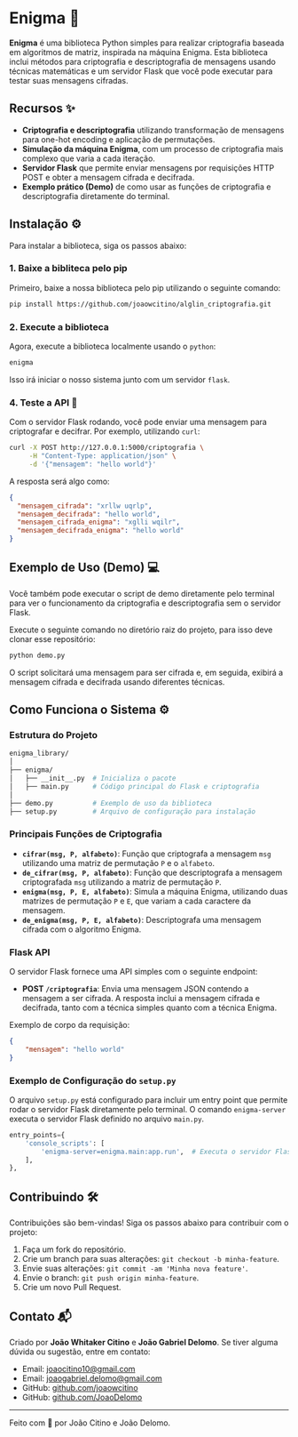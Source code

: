 
# Enigma 🧩

**Enigma** é uma biblioteca Python simples para realizar criptografia baseada em algoritmos de matriz, inspirada na máquina Enigma. Esta biblioteca inclui métodos para criptografia e descriptografia de mensagens usando técnicas matemáticas e um servidor Flask que você pode executar para testar suas mensagens cifradas.

## Recursos ✨
- **Criptografia e descriptografia** utilizando transformação de mensagens para one-hot encoding e aplicação de permutações.
- **Simulação da máquina Enigma**, com um processo de criptografia mais complexo que varia a cada iteração.
- **Servidor Flask** que permite enviar mensagens por requisições HTTP POST e obter a mensagem cifrada e decifrada.
- **Exemplo prático (Demo)** de como usar as funções de criptografia e descriptografia diretamente do terminal.

## Instalação ⚙️

Para instalar a biblioteca, siga os passos abaixo:

### 1. Baixe a bibliteca pelo pip 

Primeiro, baixe a nossa biblioteca pelo pip utilizando o seguinte comando:

```bash
pip install https://github.com/joaowcitino/alglin_criptografia.git
```

### 2. Execute a biblioteca

Agora, execute a biblioteca localmente usando o `python`:

```bash
enigma
```

Isso irá iniciar o nosso sistema junto com um servidor `flask`.

### 4. Teste a API 🚀

Com o servidor Flask rodando, você pode enviar uma mensagem para criptografar e decifrar. Por exemplo, utilizando `curl`:

```bash
curl -X POST http://127.0.0.1:5000/criptografia \
     -H "Content-Type: application/json" \
     -d '{"mensagem": "hello world"}'
```

A resposta será algo como:

```json
{
  "mensagem_cifrada": "xrllw uqrlp",
  "mensagem_decifrada": "hello world",
  "mensagem_cifrada_enigma": "xglli wqilr",
  "mensagem_decifrada_enigma": "hello world"
}
```

## Exemplo de Uso (Demo) 💻

Você também pode executar o script de demo diretamente pelo terminal para ver o funcionamento da criptografia e descriptografia sem o servidor Flask.

Execute o seguinte comando no diretório raiz do projeto, para isso deve clonar esse repositório:

```bash
python demo.py
```

O script solicitará uma mensagem para ser cifrada e, em seguida, exibirá a mensagem cifrada e decifrada usando diferentes técnicas.

## Como Funciona o Sistema ⚙️

### Estrutura do Projeto

```bash
enigma_library/
│
├── enigma/
│   ├── __init__.py  # Inicializa o pacote
│   ├── main.py      # Código principal do Flask e criptografia
│
├── demo.py          # Exemplo de uso da biblioteca
├── setup.py         # Arquivo de configuração para instalação
```

### Principais Funções de Criptografia

- **`cifrar(msg, P, alfabeto)`**: Função que criptografa a mensagem `msg` utilizando uma matriz de permutação `P` e o `alfabeto`.
- **`de_cifrar(msg, P, alfabeto)`**: Função que descriptografa a mensagem criptografada `msg` utilizando a matriz de permutação `P`.
- **`enigma(msg, P, E, alfabeto)`**: Simula a máquina Enigma, utilizando duas matrizes de permutação `P` e `E`, que variam a cada caractere da mensagem.
- **`de_enigma(msg, P, E, alfabeto)`**: Descriptografa uma mensagem cifrada com o algoritmo Enigma.

### Flask API

O servidor Flask fornece uma API simples com o seguinte endpoint:

- **POST `/criptografia`**: Envia uma mensagem JSON contendo a mensagem a ser cifrada. A resposta inclui a mensagem cifrada e decifrada, tanto com a técnica simples quanto com a técnica Enigma.

Exemplo de corpo da requisição:

```json
{
    "mensagem": "hello world"
}
```

### Exemplo de Configuração do `setup.py`

O arquivo `setup.py` está configurado para incluir um entry point que permite rodar o servidor Flask diretamente pelo terminal. O comando `enigma-server` executa o servidor Flask definido no arquivo `main.py`.

```python
entry_points={
    'console_scripts': [
        'enigma-server=enigma.main:app.run',  # Executa o servidor Flask
    ],
},
```

## Contribuindo 🛠️

Contribuições são bem-vindas! Siga os passos abaixo para contribuir com o projeto:

1. Faça um fork do repositório.
2. Crie um branch para suas alterações: `git checkout -b minha-feature`.
3. Envie suas alterações: `git commit -am 'Minha nova feature'`.
4. Envie o branch: `git push origin minha-feature`.
5. Crie um novo Pull Request.

## Contato 📬

Criado por **João Whitaker Citino** e **João Gabriel Delomo**. Se tiver alguma dúvida ou sugestão, entre em contato:

- Email: [joaocitino10@gmail.com](mailto:joaocitino10@gmail.com)
- Email: [joaogabriel.delomo@gmail.com](mailto:joaogabriel.delomo@gmail.com)
- GitHub: [github.com/joaowcitino](https://github.com/joaowcitino)
- GitHub: [github.com/JoaoDelomo](https://github.com/JoaoDelomo)

---

Feito com 💖 por João Citino e João Delomo.